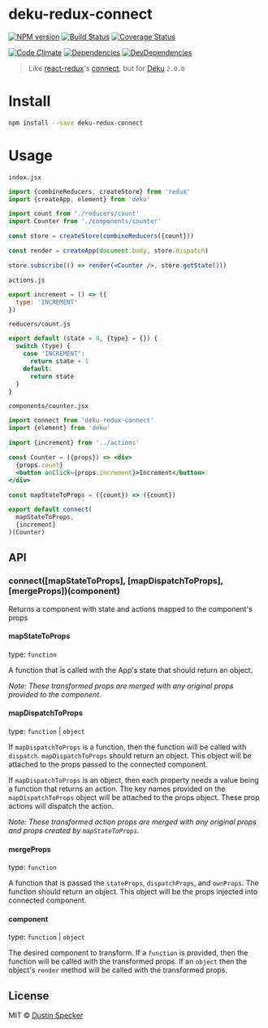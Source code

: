 # deku-redux-connect
[![NPM version](https://badge.fury.io/js/deku-redux-connect.svg)](http://badge.fury.io/js/deku-redux-connect) [![Build Status](https://travis-ci.org/dustinspecker/deku-redux-connect.svg?branch=master)](https://travis-ci.org/dustinspecker/deku-redux-connect) [![Coverage Status](https://img.shields.io/coveralls/dustinspecker/deku-redux-connect.svg)](https://coveralls.io/r/dustinspecker/deku-redux-connect?branch=master)

[![Code Climate](https://codeclimate.com/github/dustinspecker/deku-redux-connect/badges/gpa.svg)](https://codeclimate.com/github/dustinspecker/deku-redux-connect) [![Dependencies](https://david-dm.org/dustinspecker/deku-redux-connect.svg)](https://david-dm.org/dustinspecker/deku-redux-connect/#info=dependencies&view=table) [![DevDependencies](https://david-dm.org/dustinspecker/deku-redux-connect/dev-status.svg)](https://david-dm.org/dustinspecker/deku-redux-connect/#info=devDependencies&view=table)

> Like [react-redux](https://github.com/rackt/react-redux)'s [connect](https://github.com/rackt/react-redux/blob/master/docs/api.md#connectmapstatetoprops-mapdispatchtoprops-mergeprops-options), but for [Deku](https://github.com/dekujs/deku) `2.0.0`

# Install
```bash
npm install --save deku-redux-connect
```

# Usage

`index.jsx`
```jsx
import {combineReducers, createStore} from 'redux'
import {createApp, element} from 'deku'

import count from './reducers/count'
import Counter from './components/counter'

const store = createStore(combineReducers({count}))

const render = createApp(document.body, store.dispatch)

store.subscribe(() => render(<Counter />, store.getState()))
```

`actions.js`
```javascript
export increment = () => ({
  type: 'INCREMENT'
})
```

`reducers/count.js`
```javascript
export default (state = 0, {type} = {}) {
  switch (type) {
    case 'INCREMENT':
      return state + 1
    default:
      return state
  }
}
```

`components/counter.jsx`
```jsx
import connect from 'deku-redux-connect'
import {element} from 'deku'

import {increment} from '../actions'

const Counter = ({props}) => <div>
  {props.count}
  <button onClick={props.increment}>Increment</button>
</div>

const mapStateToProps = ({count}) => ({count})

export default connect(
  mapStateToProps,
  {increment}
)(Counter)
```

## API
### connect([mapStateToProps], [mapDispatchToProps], [mergeProps])(component)
Returns a component with state and actions mapped to the component's props

#### mapStateToProps
type: `function`

A function that is called with the App's state that should return an object.

*Note: These transformed props are merged with any original props provided to the component.*

#### mapDispatchToProps
type: `function` | `object`

If `mapDispatchToProps` is a function, then the function will be called with `dispatch`. `mapDispatchToProps` should
return an object. This object will be attached to the props passed to the connected component.

If `mapDispatchToProps` is an object, then each property needs a value being a function that returns an action. The key names provided on the `mapDispatchToProps` object
will be attached to the props object. These prop actions will dispatch the action.

*Note: These transformed action props are merged with any original props and props created by `mapStateToProps`.*

#### mergeProps
type: `function`

A function that is passed the `stateProps`, `dispatchProps`, and `ownProps`. The function should
return an object. This object will be the props injected into connected component.

#### component
type: `function` | `object`

The desired component to transform. If a `function` is provided, then the function will be called with the transformed props.
If an `object` then the object's `render` method will be called with the transformed props.

## License
MIT © [Dustin Specker](https://github.com/dustinspecker)
